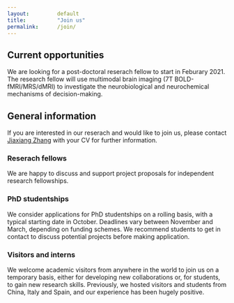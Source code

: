 ```yaml
---
layout: 		default
title: 			"Join us"
permalink: 		/join/
---
```


## Current opportunities

<i class="fa fa-pencil-square-o fa-2x" aria-hidden="true" style="color: #F47E3E; font-size: 1.5em; !important"></i> We are looking for a post-doctoral reserach fellow to start in Feburary 2021. The research fellow will use multimodal brain imaging (7T BOLD-fMRI/MRS/dMRI) to investigate the neurobiological and neurochemical mechanisms of decision-making.


<!--<i class="fa fa-pencil-square-o fa-2x" aria-hidden="true" style="color: #F47E3E; font-size: 1.5em; !important"></i>MRC-funded 3.5-years PhD studentship on the connectomics of Alzheimer’s risk. 

[Project details (Deadline November 23, 2020)](https://www.findaphd.com/phds/project/the-connectomics-of-alzheimer-s-risk-characterising-brain-temporal-network-dynamics-in-young-adults-at-increased-genetic-risk-for-late-onset-alzheimer-s-disease/?p123824)

<b>Project description</b>: Using advanced imaging and novel mathematical approaches, you will identify spatio-temporal brain networks that show altered dynamics in adults with genetic risk for Alzheimer’s disease. This PhD project will provide grounding in network Neuroscience — an evolving field using complex network theories to study the brain across multiple scales and modalities. We encourage candidates from different disciplines (e.g., cognitive/computational neuroscience, psychology, computer science, engineering, mathematics or physics). [(How to apply)](https://www.gw4biomed.ac.uk/doctoral-students/) 
-->

## General information

If you are interested in our reserach and would like to join us, please contact [Jiaxiang Zhang](mailto:zhangj73@cardiff.ac.uk) with your CV for further information.

<!--### Post-doctoral fellowships
One 3-year post-doctoral fellowship is available to work on a [ERC](https://erc.europa.eu)-funded project. The research fellow will use multimodal brain imaging (7T BOLD-fMRI/MRS/dMRI) to investigate the neurobiological and neurochemical mechanisms of decision-making.

[Apply online (Deadline January 11, 2019)](https://www.jobs.ac.uk/job/BOW399/research-associate)
-->
### Reserach fellows
We are happy to discuss and support project proposals for independent research fellowships. 

### PhD studentships
We consider applications for PhD studentships on a rolling basis, with a typical starting date in October. Deadlines vary between November and March, depending on funding schemes. We recommend students to get in contact to discuss potential projects before making application.

### Visitors and interns
We welcome academic visitors from anywhere in the world to join us on a temporary basis, either for developing new collaborations or, for students, to gain new research skills. Previously, we hosted visitors and students from China, Italy and Spain, and our experience has been hugely positive.
